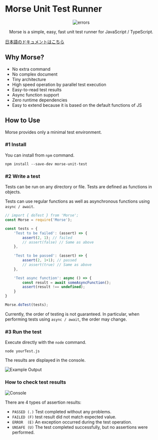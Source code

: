 # Morse Unit Test Runner

<p align="center">
  <img src="https://raw.githubusercontent.com/kznrluk/morse-unit-test/docs/errors.png" alt="errors">
</p>

<p align="center">
  Morse is a simple, easy, fast unit test runner for JavaScript / TypeScript.
</p>

[日本語のドキュメントはこちら](./README-JA.md)

## Why Morse?
* No extra command
* No complex document
* Tiny architecture
* High speed operation by parallel test execution
* Easy-to-read test results
* Async function support
* Zero runtime dependencies
* Easy to extend because it is based on the default functions of JS

## How to Use
Morse provides only a minimal test environment.

### #1 Install
You can install from `npm` command.

```
npm install --save-dev morse-unit-test
```

### #2 Write a test
Tests can be run on any directory or file.
Tests are defined as functions in objects.

Tests can use regular functions as well as asynchronous functions using `async / await`.

```javascript
// import { doTest } from 'Morse';
const Morse = require('Morse');

const tests = {
    'Test to be failed': (assert) => {
        assert(2, 1); // failed
        // assert(false) // Same as above
    },
    
    'Test to be passed': (assert) => {
        assert(2, 1+1); // passed
        // assert(true) // Same as above
    },

    'Test async function': async () => {
        const result = await someAsyncFunction();
        assert(result !== undefined);
    }
}

Morse.doTest(tests);
```

Currently, the order of testing is not guaranteed. In particular, when performing tests using `async / await`, the order may change.

### #3 Run the test
Execute directly with the `node` command.

```
node yourTest.js
```

The results are displayed in the console.

![Example Output](https://raw.githubusercontent.com/kznrluk/morse-unit-test/docs/example_output.png)

### How to check test results
![Console](https://raw.githubusercontent.com/kznrluk/morse-unit-test/docs/console.png)

There are 4 types of assertion results:
* `PASSED (.)` Test completed without any problems.
* `FAILED (F)` test result did not match expected value.
* `ERROR  (E)` An exception occurred during the test operation.
* `UNSAFE (U)` The test completed successfully, but no assertions were performed.
